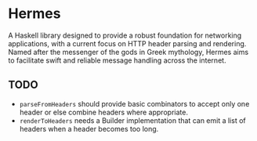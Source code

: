 # Hermes

A Haskell library designed to provide a robust foundation for networking applications, with a current focus on HTTP header parsing and rendering. Named after the messenger of the gods in Greek mythology, Hermes aims to facilitate swift and reliable message handling across the internet.

## TODO

- `parseFromHeaders` should provide basic combinators to accept only one header or else combine headers where appropriate.
- `renderToHeaders` needs a Builder implementation that can emit a list of headers when a header becomes too long.
